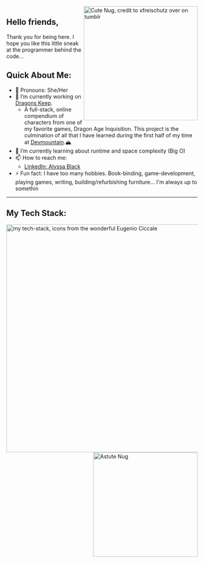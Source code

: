 <img src="https://64.media.tumblr.com/a7f411e29d6a12835a7d00186a05b687/tumblr_nlszp7C39Q1qc8gdjo2_640.png" alt="Cute Nug, credit to xfreischutz over on tumblr" width="300" align="right" link="https://xfreischutz.tumblr.com/post/114647921017/transparent-nugs-o-feel-free-to-use-as-long-as">

## Hello friends,
Thank you for being here. I hope you like this little sneak at the programmer behind the code...


## Quick About Me:
- 🍄 Pronouns: She/Her
- 🐉 I’m currently working on [Dragons Keep](https://github.com/Bissle141/DragonsKeep).  
  - A full-stack, online compendium of characters from one of my favorite games, Dragon Age Inquisition. This project is the culmination of all that I have learned during the first half of my time at [Devmountain](https://devmountain.com).🏔
- 🌱 I’m currently learning about runtime and space complexity (Big O)
- 📫 How to reach me: 
  -  [LinkedIn: Alyssa Black](https://www.linkedin.com/in/alyssablackdev/)
- ⚡ Fun fact: I have too many hobbies. Book-binding, game-development, playing games, writing, building/refurbishing furniture... I'm always up to somethin


<!-- ---

## My Coding Journey So Far:
A deeper dive into me... TBD-->

---
## My Tech Stack:
<img src="https://lh3.googleusercontent.com/4DBD9iE9GmERXzceuzjnPoIK5TIoxoQaFJ8LU85jodGLy3ZsCDpMDlgzt4aDRIw8QlVMiMuCEZ1qmESBIKd36dRriNnISRqZouRd2foAfkKX0kro4OoSFUgWqXLsCOHWeyl86fy-9w=w1920-h1080" alt="my tech-stack, icons from the wonderful Eugenio Ciccale" align="left" width="600" link="https://www.figma.com/community/file/1095337897898466786">
<img src="https://64.media.tumblr.com/53bc198c9f87786ffed49df0ff602188/tumblr_nlszp7C39Q1qc8gdjo9_640.png" alt="Astute Nug" width="275" align="right">

<!-- 
Great ReadMe's for inspo [Pawan Kumar](https://github.com/iampawan)
[Sabrina Baccam](https://github.com/unbirthdays) -->
